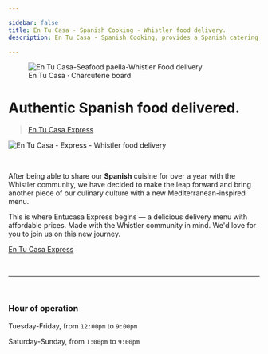 ```yaml
---

sidebar: false
title: En Tu Casa - Spanish Cooking - Whistler food delivery.
description: En Tu Casa - Spanish Cooking, provides a Spanish catering service along the Sea to Sky corridor, and a daily food delivery services within Whistler.

---
```

<figure class="full-width-img">
  <img src="/img/home/home-header.jpg" alt="En Tu Casa-Seafood paella-Whistler Food delivery">
  <figcaption>En Tu Casa · Charcuterie board</figcaption>
</figure>

# Authentic Spanish food delivered.
> [En Tu Casa Express](/delivery-menu/)

<CallButton/>

![En Tu Casa - Express - Whistler food delivery](/img/home/home-entucasa-express.jpg)

<br>



After being able to share our **Spanish** cuisine for over a year with the Whistler community, we have decided to make the leap forward and bring another piece of our culinary culture with a new Mediterranean-inspired menu.
 
This is where Entucasa Express begins — a delicious delivery menu with affordable prices. Made with the Whistler community in mind. We'd love for you to join us on this new journey. 

[En Tu Casa Express](/delivery-menu/)

<br/>

<hr>

<br/>


### Hour of operation  
Tuesday-Friday, from `12:00pm` to `9:00pm`

Saturday-Sunday, from `1:00pm` to `9:00pm`
